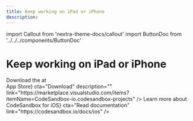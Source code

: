 ```yaml
---
title: Keep working on iPad or iPhone
description:
---
```


import Callout from 'nextra-theme-docs/callout'
import ButtonDoc from '../../../components/ButtonDoc'

# Keep working on iPad or iPhone

<div className="ctaContainer">
    <ButtonDoc title={<>Download the at<br/>App Store</>} cta="Download" description="" link="https://marketplace.visualstudio.com/items?itemName=CodeSandbox-io.codesandbox-projects" />
    <ButtonDoc title={<>Learn more about <br/>CodeSandbox for iOS</>} cta="Read documentation" link="https://codesandbox.io/docs/ios" />
</div>
